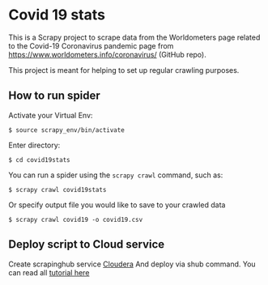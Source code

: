 # Covid 19 stats 
This is a Scrapy project to scrape data from the Worldometers page related to the Covid-19 Coronavirus pandemic page from https://www.worldometers.info/coronavirus/ (GitHub repo).

This project is meant for helping to set up regular crawling purposes.

## How to run spider
Activate your Virtual Env:

    $ source scrapy_env/bin/activate

Enter directory: 
    
    $ cd covid19stats

You can run a spider using the `scrapy crawl` command, such as:

    $ scrapy crawl covid19stats
    
Or specify output file you would like to save to your crawled data

    $ scrapy crawl covid19 -o covid19.csv

## Deploy script to Cloud service
Create scrapinghub service [Cloudera](https://scrapinghub.com/?rfsn=3908921.3359b4)
And deploy via shub command. You can read all [tutorial here](https://support.scrapinghub.com/support/solutions/articles/22000204081-deploying-your-spiders-to-scrapy-cloud)
